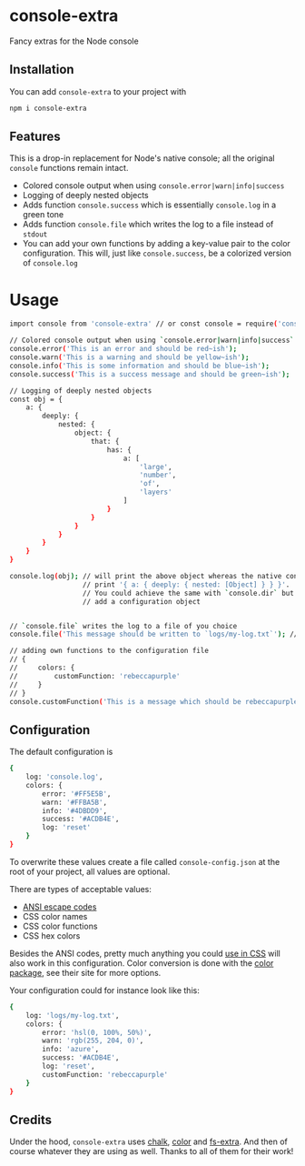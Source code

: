 # console-extra
Fancy extras for the Node console

## Installation
You can add `console-extra` to your project with
```bash
npm i console-extra
```

## Features
This is a drop-in replacement for Node's native console; all the original `console` functions remain intact.
- Colored console output when using `console.error|warn|info|success`
- Logging of deeply nested objects
- Adds function `console.success` which is essentially `console.log` in a green tone
- Adds function `console.file` which writes the log to a file instead of `stdout`
- You can add your own functions by adding a key-value pair to the color configuration. This will, just like `console.success`, be a colorized version of `console.log`

# Usage
```bash
import console from 'console-extra' // or const console = require('console-extra')

// Colored console output when using `console.error|warn|info|success`
console.error('This is an error and should be red~ish');  
console.warn('This is a warning and should be yellow~ish');  
console.info('This is some information and should be blue~ish'); 
console.success('This is a success message and should be green~ish'); 

// Logging of deeply nested objects
const obj = {
    a: {
        deeply: {
            nested: {
                object: {
                    that: {
                        has: {
                            a: [
                                'large', 
                                'number', 
                                'of', 
                                'layers'
                            ]
                        }
                    }
                }
            }
        }
    }
}

console.log(obj); // will print the above object whereas the native console would 
                  // print '{ a: { deeply: { nested: [Object] } } }'. 
                  // You could achieve the same with `console.dir` but would have to 
                  // add a configuration object


// `console.file` writes the log to a file of you choice
console.file('This message should be written to `logs/my-log.txt`'); // will write to the log file

// adding own functions to the configuration file
// {
//     colors: {
//         customFunction: 'rebeccapurple'
//     }
// }
console.customFunction('This is a message which should be rebeccapurple');

```

## Configuration

The default configuration is 
```bash
{
    log: 'console.log',
    colors: {
        error: '#FF5E5B',
        warn: '#FFBA5B',
        info: '#4DBDD9',
        success: '#ACDB4E',        
        log: 'reset'
    }
}
```
To overwrite these values create a file called `console-config.json` at the root of your project, all values are optional. 

There are types of acceptable values:

- [ANSI escape codes](https://github.com/chalk/ansi-styles/blob/main/index.js#L11)
- CSS color names
- CSS color functions
- CSS hex colors

Besides the ANSI codes, pretty much anything you could [use in CSS](https://developer.mozilla.org/en-US/docs/Web/CSS/color) will also work in this configuration. Color conversion is done with the [color package](https://www.npmjs.com/package/color), see their site for more options. 

Your configuration could for instance look like this:
```bash
{
    log: 'logs/my-log.txt',
    colors: {
        error: 'hsl(0, 100%, 50%)',
        warn: 'rgb(255, 204, 0)',
        info: 'azure',
        success: '#ACDB4E',
        log: 'reset',
        customFunction: 'rebeccapurple'
    }
}
```

## Credits

Under the hood, `console-extra` uses [chalk](https://www.npmjs.com/package/chalk), [color](https://www.npmjs.com/package/color) and [fs-extra](https://www.npmjs.com/package/fs-extra). And then of course whatever they are using as well. Thanks to all of them for their work!


